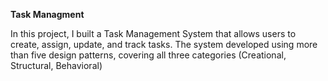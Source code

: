 **Task Managment**

In this project, I built a Task Management System that allows users to create, assign,
update, and track tasks.
The system developed using more than five design patterns, covering all three categories
(Creational, Structural, Behavioral)
